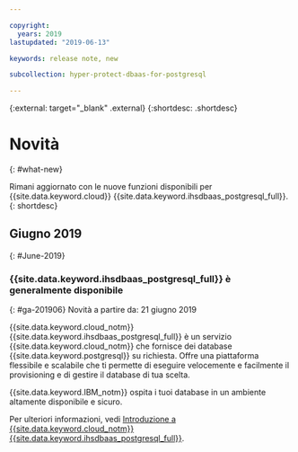 ```yaml
---

copyright:
  years: 2019
lastupdated: "2019-06-13"

keywords: release note, new

subcollection: hyper-protect-dbaas-for-postgresql

---
```


{:external: target="_blank" .external}
{:shortdesc: .shortdesc}


# Novità
{: #what-new}

Rimani aggiornato con le nuove funzioni disponibili per {{site.data.keyword.cloud}} {{site.data.keyword.ihsdbaas_postgresql_full}}.
{: shortdesc}

## Giugno 2019
{: #June-2019}

### {{site.data.keyword.ihsdbaas_postgresql_full}} è generalmente disponibile
{: #ga-201906}
Novità a partire da: 21 giugno 2019

{{site.data.keyword.cloud_notm}} {{site.data.keyword.ihsdbaas_postgresql_full}} è un servizio {{site.data.keyword.cloud_notm}} che fornisce dei database {{site.data.keyword.postgresql}} su richiesta. Offre una piattaforma flessibile e scalabile che ti permette di eseguire velocemente e facilmente il provisioning
e di gestire il database di tua scelta.

{{site.data.keyword.IBM_notm}} ospita i tuoi database in un ambiente altamente disponibile e sicuro.

Per ulteriori informazioni, vedi [Introduzione a {{site.data.keyword.cloud_notm}} {{site.data.keyword.ihsdbaas_postgresql_full}}](/docs/services/hyper-protect-dbaas-for-postgresql?topic=hyper-protect-dbaas-for-postgresql-gettingstarted).
